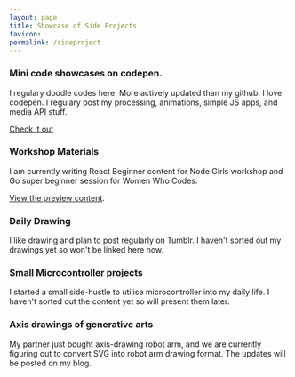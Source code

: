 ```yaml
---
layout: page
title: Showcase of Side Projects
favicon:
permalink: /sideproject
---
```


<article id="sideproject">
	<div>
		<div class="block" style="margin-top: 1%;">
			<h3>Mini code showcases on codepen.</h3>
			<p>I regulary doodle codes here. More actively updated than my github. I love codepen. I regulary post my
				processing, animations, simple JS apps, and media API stuff.</p>
			<p><a href="https://codepen.io/space-cat/pens/public/">Check it out</a></p>
			<h3>Workshop Materials</h3>
			<p>I am currently writing React Beginner content for Node Girls workshop and Go super beginner session for Women
				Who Codes.</p>
			<p><a href="https://github.com/DigitalSpaceCat/workshop_preps/tree/master/GK_Intro_to_React">View the preview
					content</a>.</p>
			<h3>Daily Drawing</h3>
			<p>I like drawing and plan to post regularly on Tumblr. I haven't sorted out my drawings yet so won't be linked
				here now.</p>
			<p></p>
			<h3>Small Microcontroller projects</h3>
			<p>I started a small side-hustle to utilise microcontroller into my daily life. I haven't sorted out the content
				yet so will present them later.</p>
			<h3>Axis drawings of generative arts</h3>
			<p>My partner just bought axis-drawing robot arm, and we are currently figuring out to convert SVG into robot arm
				drawing format. The updates will be posted on my blog.</p>
		</div>
	</div>
</article>